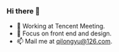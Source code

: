 ### Hi there 👋

<!--
**wbxl2000/wbxl2000** is a ✨ _special_ ✨ repository because its `README.md` (this file) appears on your GitHub profile.
[![Anurag's GitHub stats](https://github-readme-stats.vercel.app/api?username=wbxl2000)](https://github.com/anuraghazra/github-readme-stats)
https://github.com/anuraghazra/github-readme-stats/blob/master/docs/readme_cn.md

Here are some ideas to get you started:

- 🔭 I’m currently working on ...
- 🌱 I’m currently learning ...
- 👯 I’m looking to collaborate on ...
- 🤔 I’m looking for help with ...
- 💬 Ask me about ...
- 📫 How to reach me: ...
- 😄 Pronouns: ...
- ⚡ Fun fact: ...
-->


<!-- - 🌱 SDU CS -->
- 🌱 Working at Tencent Meeting.
- 🔭 Focus on front end and design.
- 📫 Mail me at qilongyu@126.com.
<!-- - 👯 即刻 @小头发 -->
<!-- - 🌱 持续学习前端技术，喜欢可视化，热爱与致力于提升用户体验 -->
<!-- - ⚡ 最近在搞前端的数字图像处理 dip 领域 -->
<!-- - 🎈 [语雀博客](https://www.yuque.com/qer233/qer_design)，微信公众号：QER DESIGN -->


<!-- [![Top Langs](https://github-readme-stats.vercel.app/api/top-langs/?username=anuraghazra)](https://github.com/anuraghazra/github-readme-stats) -->
